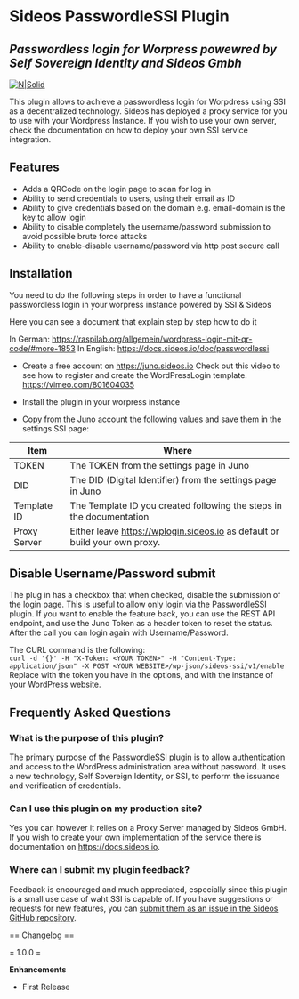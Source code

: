 
# Sideos PasswordleSSI Plugin
## _Passwordless login for Worpress powewred by Self Sovereign Identity and Sideos Gmbh_

[![N|Solid](https://sideos-publicimages.s3.eu-west-1.amazonaws.com/assets/powered.png)](https://sideos-publicimages.s3.eu-west-1.amazonaws.com/assets/powered.png)

This plugin allows to achieve a passwordless login for Worpdress using SSI as a decentralized technology. Sideos has deployed a proxy service for you to use with your Wordpress Instance. If you wish to use your own server, check the documentation on how to deploy your own SSI service integration. 

## Features

- Adds a QRCode on the login page to scan for log in
- Ability to send credentials to users, using their email as ID
- Ability to give credentials based on the domain e.g. email-domain is the key to allow login
- Ability to disable completely the username/password submission to avoid possible brute force attacks
- Ability to enable-disable username/password via http post secure call

## Installation

You need to do the following steps in order to have a functional passwordless login in your worpress instance powered by SSI & Sideos

Here you can see a document that explain step by step how to do it

In German: https://raspilab.org/allgemein/wordpress-login-mit-qr-code/#more-1853
In English: https://docs.sideos.io/doc/passwordlessi

- Create a free account on https://juno.sideos.io 
Check out this video to see how to register and create the WordPressLogin template.
https://vimeo.com/801604035

- Install the plugin in your worpress instance
- Copy from the Juno account the following values and save them in the settings SSI page:

| Item | Where |
| ------ | ------ |
| TOKEN | The TOKEN from the settings page in Juno |
| DID |The DID (Digital Identifier) from the settings page in Juno|
| Template ID| The Template ID you created following the steps in the documentation |
| Proxy Server | Either leave https://wplogin.sideos.io as default or build your own proxy. |

## Disable Username/Password submit

The plug in has a checkbox that when checked, disable the submission of the login page. This is useful to allow only login via the PasswordleSSI plugin. If you want to enable the feature back, you can use the REST API endpoint, and use the Juno Token as a header token to reset the status. After the call you can login again with Username/Password.

The CURL command is the following:  
``curl -d '{}' -H "X-Token: <YOUR TOKEN>" -H "Content-Type: application/json" -X POST <YOUR WEBSITE>/wp-json/sideos-ssi/v1/enable``
Replace <YOUR TOKEN> with the token you have in the options, and <YOUR WEBSITE> with the instance of your WordPress website.

## Frequently Asked Questions 

### What is the purpose of this plugin?

The primary purpose of the PasswordleSSI plugin is to allow authentication and access to the WordPress administration area without password. It uses a new technology, Self Sovereign Identity, or SSI, to perform the issuance and verification of credentials. 

### Can I use this plugin on my production site? 

Yes you can however it relies on a Proxy Server managed by Sideos GmbH. If you wish to create your own implementation of the service there is documentation on https://docs.sideos.io.

### Where can I submit my plugin feedback? 

Feedback is encouraged and much appreciated, especially since this plugin is a small use case of waht SSI is capable of. If you have suggestions or requests for new features, you can [submit them as an issue in the Sideos GitHub repository](https://github.com/sideos/wp-ssi-login). 

== Changelog ==

= 1.0.0 =

**Enhancements**

* First Release